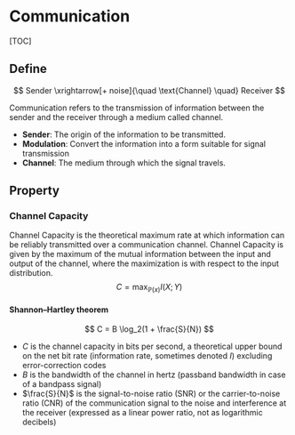 # Communication

[TOC]

## Define

$$
Sender \xrightarrow[+ noise]{\quad \text{Channel} \quad} Receiver
$$

Communication refers to the transmission of information between the sender and the receiver through a medium called channel.

- **Sender**: The origin of the information to be transmitted.
- **Modulation**: Convert the information into a form suitable for signal transmission
- **Channel**: The medium through which the signal travels.

## Property

### Channel Capacity

Channel Capacity is the theoretical maximum rate at which information can be reliably transmitted over a communication channel. Channel Capacity is given by the maximum of the mutual information between the input and output of the channel, where the maximization is with respect to the input distribution.
$$
C = \max_{\mathbb P(x)} I(X;Y)
$$

#### Shannon–Hartley theorem

$$
C = B \log_2(1 + \frac{S}{N})
$$

- $C$ is the channel capacity in bits per second, a theoretical upper bound on the net bit rate (information rate, sometimes denoted  $I$) excluding error-correction codes
- $B$ is the bandwidth of the channel in hertz (passband bandwidth in case of a bandpass signal)
- $\frac{S}{N}$ is the signal-to-noise ratio (SNR) or the carrier-to-noise ratio (CNR) of the communication signal to the noise and interference at the receiver (expressed as a linear power ratio, not as logarithmic decibels)
